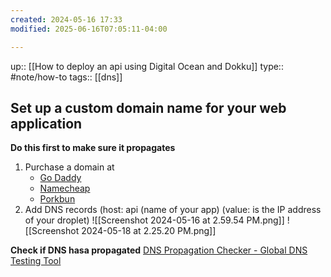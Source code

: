```yaml
---
created: 2024-05-16 17:33
modified: 2025-06-16T07:05:11-04:00

---
```

up::  [[How to deploy an api using Digital Ocean and Dokku]]
type:: #note/how-to
tags:: [[dns]]

## Set up a custom domain name for your web application
**Do this first to make sure it propagates**

1. Purchase a domain at
	- [Go Daddy](https://dcc.godaddy.com/control/dnsmanagement?domainName=retwitter.site&subtab=nameservers)
	- [Namecheap](https://www.namecheap.com/)
	- [Porkbun](https://porkbun.com/)
2. Add DNS records
	(host: api (name of your app)
	(value: is the IP address of your droplet)
	![[Screenshot 2024-05-16 at 2.59.54 PM.png]]
![[Screenshot 2024-05-18 at 2.25.20 PM.png]]

**Check if DNS hasa propagated**
[DNS Propagation Checker - Global DNS Testing Tool](https://www.whatsmydns.net/#A/lireddit-api.rereddit.site)
